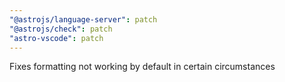 ```yaml
---
"@astrojs/language-server": patch
"@astrojs/check": patch
"astro-vscode": patch
---
```


Fixes formatting not working by default in certain circumstances
